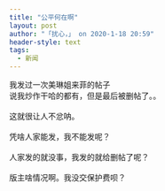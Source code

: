 ```yaml
---
title: "公平何在啊"
layout: post
author: "「扰心，」 on 2020-1-18 20:59"
header-style: text
tags:
  - 新闻
---
```


<head></head>
<body>
  我发过一次美琳姐来菲的帖子
 <br> 说我炒作干哈的都有，但是最后被删帖了。。
 <br> 
 <br> 这就很让人不忿呐。
 <br> 
 <br> 凭啥人家能发，我不能发呢？
 <br> 
 <br> 人家发的就没事，我发的就给删帖了呢？ 
 <br> 
 <br> 版主啥情况啊。我没交保护费呗？
 <br> 
 <br>
</body>


